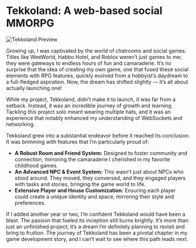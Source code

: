 # Tekkoland: A web-based social MMORPG 

![Tekkoland Preview](/img/tekkoland.png)

Growing up, I was captivated by the world of chatrooms and social games. Titles like WeeWorld, Habbo Hotel, and Roblox weren’t just games to me; 
they were gateways to endless hours of fun and camaraderie. It’s no surprise that the idea of creating my own game, one that fused these social elements with RPG features, 
quickly evolved from a hobbyist’s daydream to a full-fledged aspiration. Now, the dream has shifted slightly — it’s all about actually launching one!

While my project, Tekkoland, didn’t make it to launch, it was far from a setback. 
Instead, it was an incredible journey of growth and learning. Tackling this project solo meant wearing multiple hats, and it was an experience that notably enhanced my understanding 
of WebSockets and networking.

Tekkoland grew into a substantial endeavor before it reached its conclusion. It was brimming with features that I’m particularly proud of:

- **A Robust Room and Friend System:** Designed to foster community and connection, mirroring the camaraderie I cherished in my favorite childhood games.
- **An Advanced NPC & Event System:** This wasn’t just about NPCs who stood around. They moved, they conversed, and they engaged players with tasks and stories, bringing the game world to life.
- **Extensive Player and House Customization:** Ensuring each player could create a unique identity and space, mirroring their style and preferences.

If I added another year or two, I’m confident Tekkoland would have been a blast. The passion that fueled its inception still burns brightly. 
It’s more than just an unfinished project; it’s a dream I’m definitely planning to revisit and bring to fruition. 
The journey of Tekkoland has been a pivotal chapter in my game development story, and I can’t wait to see where this path leads next.

